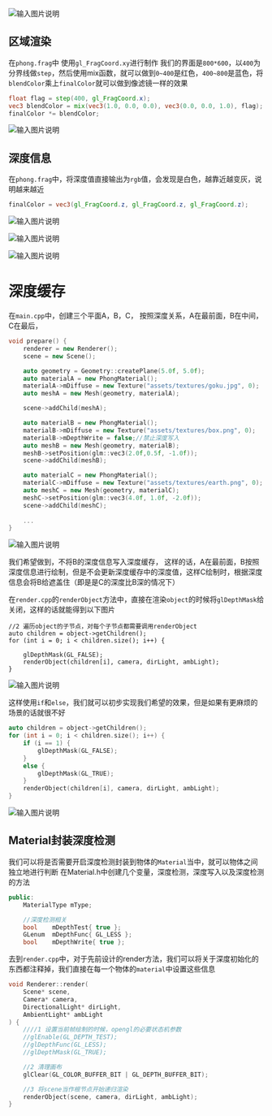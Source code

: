 
![输入图片说明](/imgs/2025-02-07/mYZFYCynhkJKZC2u.png)

## 区域渲染
在`phong.frag`中
使用`gl_FragCoord.xy`进行制作
我们的界面是`800*600`，以`400`为分界线做`step`，然后使用mix函数，就可以做到`0~400`是红色，`400~800`是蓝色，将`blendColor`乘上`finalColor`就可以做到像滤镜一样的效果
```glsl
float flag = step(400, gl_FragCoord.x);
vec3 blendColor = mix(vec3(1.0, 0.0, 0.0), vec3(0.0, 0.0, 1.0), flag);
finalColor *= blendColor;
```

![输入图片说明](/imgs/2025-02-07/feYWhxJJzh5MgNKj.png)

## 深度信息
在`phong.frag`中，将深度值直接输出为`rgb`值，会发现是白色，越靠近越变灰，说明越来越近
```glsl
finalColor = vec3(gl_FragCoord.z, gl_FragCoord.z, gl_FragCoord.z);
```
![输入图片说明](/imgs/2025-02-07/xzX9XWVoHNZK55am.png)

![输入图片说明](/imgs/2025-02-07/EkaWMb5RGmSmpcEt.png)

![输入图片说明](/imgs/2025-02-07/0sX9EIjBcaFkters.png)

# 深度缓存
在`main.cpp`中，创建三个平面A，B，C，
按照深度关系，A在最前面，B在中间，C在最后，
```cpp
void prepare() {
	renderer = new Renderer();
	scene = new Scene();

	auto geometry = Geometry::createPlane(5.0f, 5.0f);
	auto materialA = new PhongMaterial();
	materialA->mDiffuse = new Texture("assets/textures/goku.jpg", 0);
	auto meshA = new Mesh(geometry, materialA);

	scene->addChild(meshA);

	auto materialB = new PhongMaterial();
	materialB->mDiffuse = new Texture("assets/textures/box.png", 0);
	materialB->mDepthWrite = false;//禁止深度写入
	auto meshB = new Mesh(geometry, materialB);
	meshB->setPosition(glm::vec3(2.0f,0.5f, -1.0f));
	scene->addChild(meshB);

	auto materialC = new PhongMaterial();
	materialC->mDiffuse = new Texture("assets/textures/earth.png", 0);
	auto meshC = new Mesh(geometry, materialC);
	meshC->setPosition(glm::vec3(4.0f, 1.0f, -2.0f));
	scene->addChild(meshC);
	
	...
}
```

![输入图片说明](/imgs/2025-02-07/jmTRbKPmVBWo0iCH.png)

我们希望做到，不将B的深度信息写入深度缓存，
这样的话，A在最前面，B按照深度信息进行绘制，但是不会更新深度缓存中的深度值，这样C绘制时，根据深度信息会将B给遮盖住（即是是C的深度比B深的情况下）

在`render.cpp`的`renderObject`方法中，直接在渲染`object`的时候将`glDepthMask`给关闭，这样的话就能得到以下图片
```
//2 遍历object的子节点，对每个子节点都需要调用renderObject
auto children = object->getChildren();
for (int i = 0; i < children.size(); i++) {
	
	glDepthMask(GL_FALSE);
	renderObject(children[i], camera, dirLight, ambLight);
}
```

![输入图片说明](/imgs/2025-02-07/yRnKTj4Lxmcw9MpW.png)

这样使用`if`和`else`，我们就可以初步实现我们希望的效果，但是如果有更麻烦的场景的话就很不好
```cpp
auto children = object->getChildren();
for (int i = 0; i < children.size(); i++) {
	if (i == 1) {
		glDepthMask(GL_FALSE);
	}
	else {
		glDepthMask(GL_TRUE);
	}
	renderObject(children[i], camera, dirLight, ambLight);
}
```

![输入图片说明](/imgs/2025-02-07/EE5zCpSI6twwLCnR.png)

## Material封装深度检测
我们可以将是否需要开启深度检测封装到物体的`Material`当中，就可以物体之间独立地进行判断
在Material.h中创建几个变量，深度检测，深度写入以及深度检测的方法
```cpp
public:
	MaterialType mType;

	//深度检测相关
	bool	mDepthTest{ true };
	GLenum	mDepthFunc{ GL_LESS };
	bool	mDepthWrite{ true };
```
去到`render.cpp`中，对于先前设计的render方法，我们可以将关于深度初始化的东西都注释掉，我们直接在每一个物体的`material`中设置这些信息
```cpp
void Renderer::render(
	Scene* scene, 
	Camera* camera,
	DirectionalLight* dirLight,
	AmbientLight* ambLight
) {
	////1 设置当前帧绘制的时候，opengl的必要状态机参数
	//glEnable(GL_DEPTH_TEST);
	//glDepthFunc(GL_LESS);
	//glDepthMask(GL_TRUE);

	//2 清理画布 
	glClear(GL_COLOR_BUFFER_BIT | GL_DEPTH_BUFFER_BIT);

	//3 将scene当作根节点开始递归渲染
	renderObject(scene, camera, dirLight, ambLight);
}
```

<!--stackedit_data:
eyJoaXN0b3J5IjpbLTE4NDAzMzE1MTMsODY1NjA3NzE3LDIwMD
MzODg3MTUsLTIxODk4MDQxOCwtMTgwOTkxODk4MywxMTA2MDA1
MDY5LC0yNjkyMDMwMjMsMjE3MzY0NDYxLDU5MDI4MTM5MiwtMj
ExOTQ2ODQ0LC0yMDg4NzQ2NjEyXX0=
-->